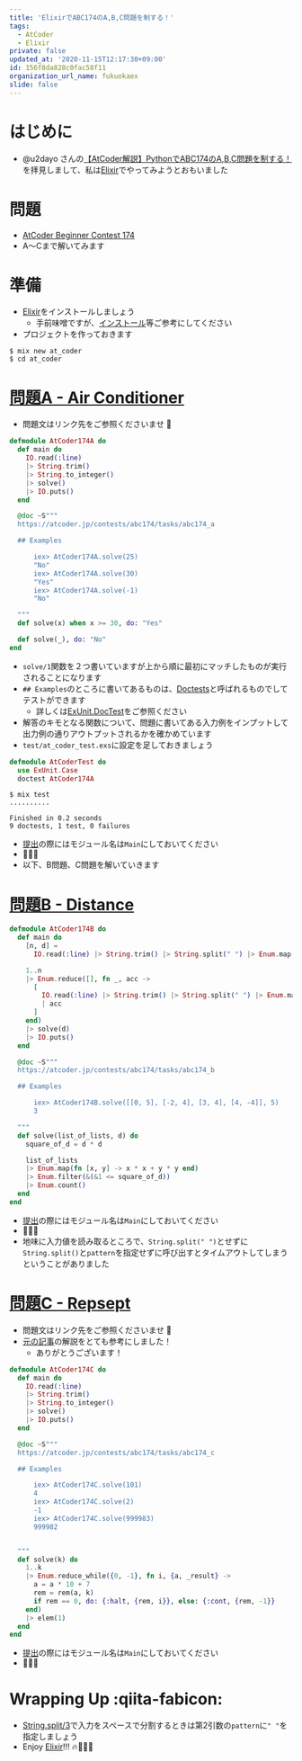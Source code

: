 ```yaml
---
title: 'ElixirでABC174のA,B,C問題を制する！'
tags:
  - AtCoder
  - Elixir
private: false
updated_at: '2020-11-15T12:17:30+09:00'
id: 156f8da828c0fac58f11
organization_url_name: fukuokaex
slide: false
---
```

# はじめに
- @u2dayo さんの[【AtCoder解説】PythonでABC174のA,B,C問題を制する！](https://qiita.com/u2dayo/items/83faeb39ac14c63c8986)を拝見しまして、私は[Elixir](https://elixir-lang.org/)でやってみようとおもいました

# 問題
- [AtCoder Beginner Contest 174](https://atcoder.jp/contests/abc174)
- A〜Cまで解いてみます

# 準備
- [Elixir](https://elixir-lang.org/)をインストールしましょう
    - 手前味噌ですが、[インストール](https://qiita.com/torifukukaiou/items/d04d0273749c41eb50af#0-%E3%82%A4%E3%83%B3%E3%82%B9%E3%83%88%E3%83%BC%E3%83%AB)等ご参考にしてください
- プロジェクトを作っておきます

```console
$ mix new at_coder
$ cd at_coder
```

# [問題A - Air Conditioner](https://atcoder.jp/contests/abc174/tasks/abc174_a)
- 問題文はリンク先をご参照くださいませ :bow:

```elixir:lib/at_coder_174_a.ex
defmodule AtCoder174A do
  def main do
    IO.read(:line)
    |> String.trim()
    |> String.to_integer()
    |> solve()
    |> IO.puts()
  end

  @doc ~S"""
  https://atcoder.jp/contests/abc174/tasks/abc174_a

  ## Examples

      iex> AtCoder174A.solve(25)
      "No"
      iex> AtCoder174A.solve(30)
      "Yes"
      iex> AtCoder174A.solve(-1)
      "No"

  """
  def solve(x) when x >= 30, do: "Yes"

  def solve(_), do: "No"
end

```

- `solve/1`関数を２つ書いていますが上から順に最初にマッチしたものが実行されることになります
- `## Examples`のところに書いてあるものは、[Doctests](https://elixir-lang.org/getting-started/mix-otp/docs-tests-and-with.html#doctests)と呼ばれるものでしてテストができます
    - 詳しくは[ExUnit.DocTest](https://hexdocs.pm/ex_unit/ExUnit.DocTest.html)をご参照ください
- 解答のキモとなる関数について、問題に書いてある入力例をインプットして出力例の通りアウトプットされるかを確かめています
- `test/at_coder_test.exs`に設定を足しておきましょう

```elixir:test/at_coder_test.exs
defmodule AtCoderTest do
  use ExUnit.Case
  doctest AtCoder174A
```

```console
$ mix test
..........

Finished in 0.2 seconds
9 doctests, 1 test, 0 failures
```

- [提出](https://atcoder.jp/contests/abc174/submissions/17077516)の際にはモジュール名は`Main`にしておいてください
- :tada::tada::tada:
- 以下、B問題、C問題を解いていきます

# [問題B - Distance](https://atcoder.jp/contests/abc174/tasks/abc174_b)

```elixir:lib/at_coder_174_b.ex
defmodule AtCoder174B do
  def main do
    [n, d] =
      IO.read(:line) |> String.trim() |> String.split(" ") |> Enum.map(&String.to_integer/1)

    1..n
    |> Enum.reduce([], fn _, acc ->
      [
        IO.read(:line) |> String.trim() |> String.split(" ") |> Enum.map(&String.to_integer/1)
        | acc
      ]
    end)
    |> solve(d)
    |> IO.puts()
  end

  @doc ~S"""
  https://atcoder.jp/contests/abc174/tasks/abc174_b

  ## Examples

      iex> AtCoder174B.solve([[0, 5], [-2, 4], [3, 4], [4, -4]], 5)
      3

  """
  def solve(list_of_lists, d) do
    square_of_d = d * d

    list_of_lists
    |> Enum.map(fn [x, y] -> x * x + y * y end)
    |> Enum.filter(&(&1 <= square_of_d))
    |> Enum.count()
  end
end
```

- [提出](https://atcoder.jp/contests/abc174/submissions/17077902)の際にはモジュール名は`Main`にしておいてください
- :tada::tada::tada:
- 地味に入力値を読み取るところで、`String.split(" ")`とせずに`String.split()`と`pattern`を指定せずに呼び出すとタイムアウトしてしまうということがありました


# [問題C - Repsept](https://atcoder.jp/contests/abc174/tasks/abc174_c)
- 問題文はリンク先をご参照くださいませ :bow:
- [元の記事](https://qiita.com/u2dayo/items/83faeb39ac14c63c8986)の解説をとても参考にしました！
    - ありがとうございます！


```elixir:lib/at_coder_174_c.ex
defmodule AtCoder174C do
  def main do
    IO.read(:line)
    |> String.trim()
    |> String.to_integer()
    |> solve()
    |> IO.puts()
  end

  @doc ~S"""
  https://atcoder.jp/contests/abc174/tasks/abc174_c

  ## Examples

      iex> AtCoder174C.solve(101)
      4
      iex> AtCoder174C.solve(2)
      -1
      iex> AtCoder174C.solve(999983)
      999982


  """
  def solve(k) do
    1..k
    |> Enum.reduce_while({0, -1}, fn i, {a, _result} ->
      a = a * 10 + 7
      rem = rem(a, k)
      if rem == 0, do: {:halt, {rem, i}}, else: {:cont, {rem, -1}}
    end)
    |> elem(1)
  end
end
```

- [提出](https://atcoder.jp/contests/abc174/submissions/17078978)の際にはモジュール名は`Main`にしておいてください
- :tada::tada::tada: 

# Wrapping Up :qiita-fabicon: 
- [String.split/3](https://hexdocs.pm/elixir/String.html#split/3)で入力をスペースで分割するときは第2引数の`pattern`に`" "`を指定しましょう
- Enjoy [Elixir](https://elixir-lang.org/)!!! :fire::rocket::rocket::rocket:
